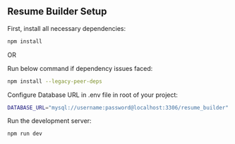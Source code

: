## Resume Builder Setup

First, install all necessary dependencies:

```bash
npm install
```
OR

Run below command if dependency issues faced:

```bash
npm install --legacy-peer-deps
```

Configure Database URL in .env file in root of your project:
```bash
DATABASE_URL="mysql://username:password@localhost:3306/resume_builder"
```

Run the development server:

```bash
npm run dev
```
